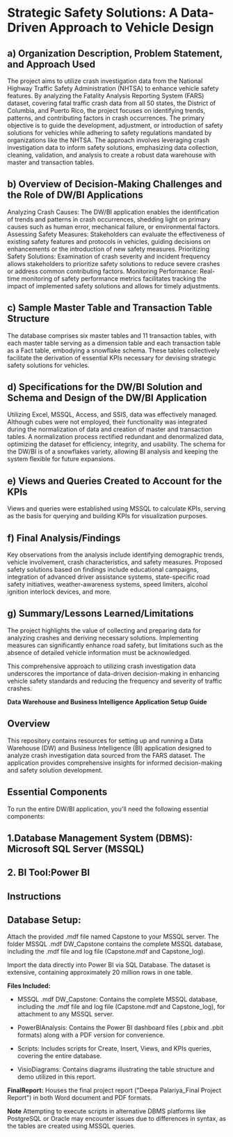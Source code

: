 # Strategic Safety Solutions: A Data-Driven Approach to Vehicle Design
## a) Organization Description, Problem Statement, and Approach Used
The project aims to utilize crash investigation data from the National Highway Traffic Safety Administration (NHTSA) to enhance vehicle safety features. By analyzing the Fatality Analysis Reporting System (FARS) dataset, covering fatal traffic crash data from all 50 states, the District of Columbia, and Puerto Rico, the project focuses on identifying trends, patterns, and contributing factors in crash occurrences. The primary objective is to guide the development, adjustment, or introduction of safety solutions for vehicles while adhering to safety regulations mandated by organizations like the NHTSA. The approach involves leveraging crash investigation data to inform safety solutions, emphasizing data collection, cleaning, validation, and analysis to create a robust data warehouse with master and transaction tables.

## b) Overview of Decision-Making Challenges and the Role of DW/BI Applications
Analyzing Crash Causes: The DW/BI application enables the identification of trends and patterns in crash occurrences, shedding light on primary causes such as human error, mechanical failure, or environmental factors.
Assessing Safety Measures: Stakeholders can evaluate the effectiveness of existing safety features and protocols in vehicles, guiding decisions on enhancements or the introduction of new safety measures.
Prioritizing Safety Solutions: Examination of crash severity and incident frequency allows stakeholders to prioritize safety solutions to reduce severe crashes or address common contributing factors.
Monitoring Performance: Real-time monitoring of safety performance metrics facilitates tracking the impact of implemented safety solutions and allows for timely adjustments.

## c) Sample Master Table and Transaction Table Structure
The database comprises six master tables and 11 transaction tables, with each master table serving as a dimension table and each transaction table as a Fact table, embodying a snowflake schema. These tables collectively facilitate the derivation of essential KPIs necessary for devising strategic safety solutions for vehicles.

## d) Specifications for the DW/BI Solution and Schema and Design of the DW/BI Application
Utilizing Excel, MSSQL, Access, and SSIS, data was effectively managed. Although cubes were not employed, their functionality was integrated during the normalization of data and creation of master and transaction tables. A normalization process rectified redundant and denormalized data, optimizing the dataset for efficiency, integrity, and usability. The schema for the DW/BI is of a snowflakes variety, allowing BI analysis and keeping the system flexible for future expansions.

## e) Views and Queries Created to Account for the KPIs
Views and queries were established using MSSQL to calculate KPIs, serving as the basis for querying and building KPIs for visualization purposes.

## f) Final Analysis/Findings
Key observations from the analysis include identifying demographic trends, vehicle involvement, crash characteristics, and safety measures. Proposed safety solutions based on findings include educational campaigns, integration of advanced driver assistance systems, state-specific road safety initiatives, weather-awareness systems, speed limiters, alcohol ignition interlock devices, and more.

## g) Summary/Lessons Learned/Limitations
The project highlights the value of collecting and preparing data for analyzing crashes and deriving necessary solutions. Implementing measures can significantly enhance road safety, but limitations such as the absence of detailed vehicle information must be acknowledged.

This comprehensive approach to utilizing crash investigation data underscores the importance of data-driven decision-making in enhancing vehicle safety standards and reducing the frequency and severity of traffic crashes.


**Data Warehouse and Business Intelligence Application Setup Guide** 
## Overview
This repository contains resources for setting up and running a Data Warehouse (DW) and Business Intelligence (BI) application designed to analyze crash investigation data sourced from the FARS dataset. The application provides comprehensive insights for informed decision-making and safety solution development.

## Essential Components
To run the entire DW/BI application, you'll need the following essential components:

## 1.Database Management System (DBMS): Microsoft SQL Server (MSSQL)

## 2. BI Tool:Power BI

## Instructions
## Database Setup:
Attach the provided .mdf file named Capstone to your MSSQL server. The folder MSSQL .mdf DW_Capstone contains the complete MSSQL database, including the .mdf file and log file (Capstone.mdf and Capstone_log).

Import the data directly into Power BI via SQL Database. The dataset is extensive, containing approximately 20 million rows in one table.

**Files Included:**
- MSSQL .mdf DW_Capstone: Contains the complete MSSQL database, including the .mdf file and log file (Capstone.mdf and Capstone_log), for attachment to any MSSQL server.

- PowerBIAnalysis: Contains the Power BI dashboard files (.pbix and .pbit formats) along with a PDF version for convenience.

- Scripts: Includes scripts for Create, Insert, Views, and KPIs queries, covering the entire database.

- VisioDiagrams: Contains diagrams illustrating the table structure and demo utilized in this report.

**FinalReport:** Houses the final project report ("Deepa Palariya_Final Project Report") in both Word document and PDF formats.

**Note**
Attempting to execute scripts in alternative DBMS platforms like PostgreSQL or Oracle may encounter issues due to differences in syntax, as the tables are created using MSSQL queries.
